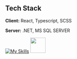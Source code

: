 
## Tech Stack
**Client:** React, Typescript, SCSS

**Server:** .NET, MS SQL SERVER


[![My Skills](https://skills.thijs.gg/icons?i=ts,scss,vite,react,dotnet,cs)](https://skills.thijs.gg) <img src="https://github.com/favicon.ico" width="48">



